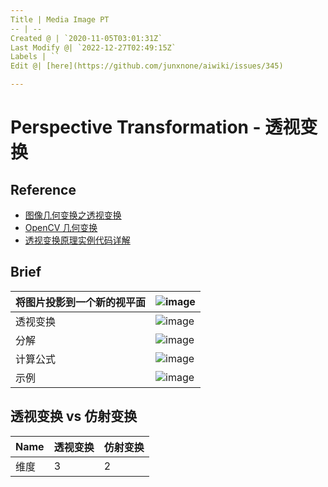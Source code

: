 ```yaml
---
Title | Media Image PT
-- | --
Created @ | `2020-11-05T03:01:31Z`
Last Modify @| `2022-12-27T02:49:15Z`
Labels | ``
Edit @| [here](https://github.com/junxnone/aiwiki/issues/345)

---
```

# Perspective Transformation - 透视变换

## Reference
- [图像几何变换之透视变换](https://www.cnblogs.com/liekkas0626/p/5262942.html)
- [OpenCV 几何变换](https://www.docs.opencv.org/4.0.0/da/d6e/tutorial_py_geometric_transformations.html)
- [透视变换原理实例代码详解](https://xiulian.blog.csdn.net/article/details/104281693)
 
## Brief
将图片投影到一个新的视平面 | ![image](https://user-images.githubusercontent.com/2216970/98193597-91491100-1f58-11eb-8970-7c50256da000.png)
-- | --
透视变换 | ![image](https://user-images.githubusercontent.com/2216970/98193041-39f67100-1f57-11eb-92bd-df367b55f06f.png)
分解 | ![image](https://user-images.githubusercontent.com/2216970/98193058-44186f80-1f57-11eb-9475-74550769a8f3.png)
计算公式 | ![image](https://user-images.githubusercontent.com/2216970/98193140-70cc8700-1f57-11eb-9262-751e724d611a.png)
示例 | ![image](https://user-images.githubusercontent.com/2216970/98193183-8772de00-1f57-11eb-924e-0f2832eeb852.png)


## 透视变换 vs 仿射变换

Name | 透视变换 | 仿射变换
-- | -- | --
维度 | 3 | 2

